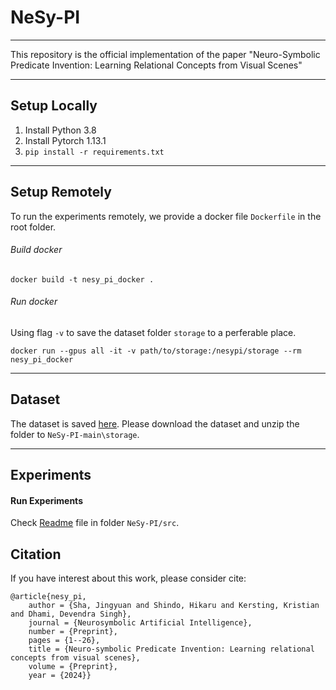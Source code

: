 # NeSy-PI

---
This repository is the official implementation of the paper "Neuro-Symbolic Predicate Invention: Learning Relational Concepts from Visual Scenes"

---



## Setup Locally

1. Install Python 3.8
2. Install Pytorch 1.13.1
3. `pip install -r requirements.txt`

---

## Setup Remotely 
To run the experiments remotely, we provide a docker file `Dockerfile` in the root folder.
###### Build docker

``` 
docker build -t nesy_pi_docker .
```

###### Run docker
Using flag `-v` to save the dataset folder `storage` to a perferable place.

``` 
docker run --gpus all -it -v path/to/storage:/nesypi/storage --rm nesy_pi_docker
```

---

## Dataset
The dataset is saved [here](https://huggingface.co/datasets/akweury/NeSy-PI).
Please download the dataset and unzip the folder to `NeSy-PI-main\storage`.

---

## Experiments

#### Run Experiments
Check [Readme](src/README.md) file in folder `NeSy-PI/src`.


## Citation
If you have interest about this work, please consider cite:

```
@article{nesy_pi,
	author = {Sha, Jingyuan and Shindo, Hikaru and Kersting, Kristian and Dhami, Devendra Singh},
	journal = {Neurosymbolic Artificial Intelligence},
	number = {Preprint},
	pages = {1--26},
	title = {Neuro-symbolic Predicate Invention: Learning relational concepts from visual scenes},
	volume = {Preprint},
	year = {2024}}
```
